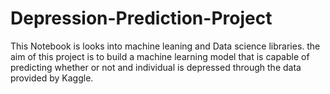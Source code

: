 # Depression-Prediction-Project
 This Notebook is looks into machine leaning and Data science libraries. the aim of this project is to build a machine learning model that is capable of predicting whether or not and individual is depressed through the data provided by Kaggle.
